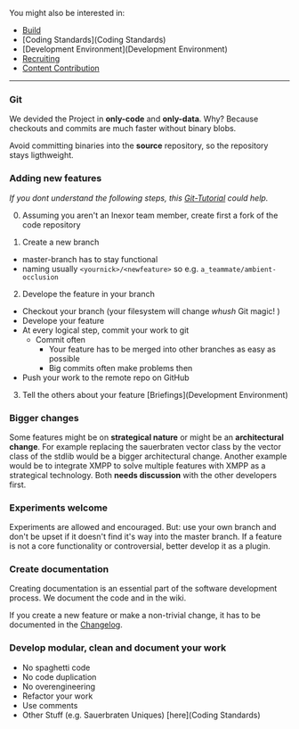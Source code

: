 You might also be interested in:
* [Build](Build)
* [Coding Standards](Coding Standards)
* [Development Environment](Development Environment)
* [Recruiting](Recruiting)
* [Content Contribution](https://github.com/inexor-game/data/wiki/How-to-contribute-content)

***

### Git

We devided the Project in **only-code** and **only-data**. 
Why? Because checkouts and commits are much faster without binary blobs.

Avoid committing binaries into the **source** repository, so the repository stays ligthweight.

### Adding new features
_If you dont understand the following steps, this [Git-Tutorial](http://pcottle.github.io/learnGitBranching/) could help._

0. Assuming you aren't an Inexor team member, create first a fork of the code repository

1. Create a new branch
 * master-branch has to stay functional
 * naming usually `<yournick>/<newfeature>` so e.g. `a_teammate/ambient-occlusion`

2. Develope the feature in your branch
 * Checkout your branch (your filesystem will change _whush_ Git magic! )
 * Develope your feature 
 * At every logical step, commit your work to git
    * Commit often
       * Your feature has to be merged into other branches as easy as possible
       * Big commits often make problems then
 * Push your work to the remote repo on GitHub

3. Tell the others about your feature [Briefings](Development Environment)

### Bigger changes

Some features might be on **strategical nature** or might be an **architectural change**. For example replacing the sauerbraten vector class by the vector class of the stdlib would be a bigger architectural change. Another example would be to integrate XMPP to solve multiple features with XMPP as a strategical technology. Both **needs discussion** with the other developers first.

### Experiments welcome

Experiments are allowed and encouraged. But: use your own branch and don't be upset if it doesn't find it's way into the master branch. If a feature is not a core functionality or controversial, better develop it as a plugin.

### Create documentation

Creating documentation is an essential part of the software development process. We document the code and in the wiki.

If you create a new feature or make a non-trivial change, it has to be documented in the [Changelog](Changelog).

### Develop modular, clean and document your work

* No spaghetti code
* No code duplication
* No overengineering
* Refactor your work
* Use comments 
* Other Stuff (e.g. Sauerbraten Uniques) [here](Coding Standards)
